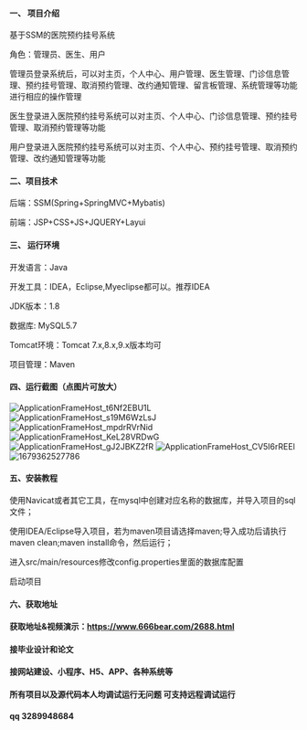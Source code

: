 

#### 一、 项目介绍

基于SSM的医院预约挂号系统

角色：管理员、医生、用户

管理员登录系统后，可以对主页，个人中心、用户管理、医生管理、门诊信息管理、预约挂号管理、取消预约管理、改约通知管理、留言板管理、系统管理等功能进行相应的操作管理

医生登录进入医院预约挂号系统可以对主页、个人中心、门诊信息管理、预约挂号管理、取消预约管理等功能

用户登录进入医院预约挂号系统可以对主页、个人中心、预约挂号管理、取消预约管理、改约通知管理等功能

#### 二、项目技术
后端：SSM(Spring+SpringMVC+Mybatis)

前端：JSP+CSS+JS+JQUERY+Layui
#### 三、 运行环境
开发语言：Java

开发工具：IDEA，Eclipse,Myeclipse都可以。推荐IDEA

JDK版本：1.8

数据库: MySQL5.7

Tomcat环境：Tomcat 7.x,8.x,9.x版本均可

项目管理：Maven

#### 四、运行截图（点图片可放大）

![ApplicationFrameHost_t6Nf2EBU1L](https://github.com/666bears/reservation/assets/143094776/3d89b122-e2f9-426f-bb5c-933a396f33e7)
![ApplicationFrameHost_s19M6WzLsJ](https://github.com/666bears/reservation/assets/143094776/6a84f0f9-4d61-4e74-9efe-93a459b2774b)
![ApplicationFrameHost_mpdrRVrNid](https://github.com/666bears/reservation/assets/143094776/dec56f71-3401-4826-a6c2-054c51070a02)
![ApplicationFrameHost_KeL28VRDwG](https://github.com/666bears/reservation/assets/143094776/2e66bed9-3a57-4f64-bbbc-20015f37028a)
![ApplicationFrameHost_gJ2JBKZ2fR](https://github.com/666bears/reservation/assets/143094776/267a8e2a-8775-4dbc-9118-3137fb3ad21b)
![ApplicationFrameHost_CV5I6rREEl](https://github.com/666bears/reservation/assets/143094776/d3702bff-2f1b-4098-aa22-d1ad8fa133a5)
![1679362527786](https://github.com/666bears/reservation/assets/143094776/251d7b15-ddc3-4772-a613-ca28736d26ec)



#### 五、安装教程
使用Navicat或者其它工具，在mysql中创建对应名称的数据库，并导入项目的sql文件；

使用IDEA/Eclipse导入项目，若为maven项目请选择maven;导入成功后请执行maven clean;maven install命令，然后运行；

进入src/main/resources修改config.properties里面的数据库配置

启动项目

#### 六、获取地址
#### 获取地址&视频演示：https://www.666bear.com/2688.html
#### 接毕业设计和论文
#### 接网站建设、小程序、H5、APP、各种系统等
#### 所有项目以及源代码本人均调试运行无问题 可支持远程调试运行
#### qq 3289948684



